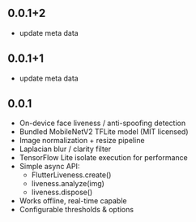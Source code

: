 ## 0.0.1+2

- update meta data

## 0.0.1+1

- update meta data

## 0.0.1

- On-device face liveness / anti-spoofing detection
- Bundled MobileNetV2 TFLite model (MIT licensed)
- Image normalization + resize pipeline
- Laplacian blur / clarity filter
- TensorFlow Lite isolate execution for performance
- Simple async API:
  - FlutterLiveness.create()
  - liveness.analyze(img)
  - liveness.dispose()
- Works offline, real-time capable
- Configurable thresholds & options
